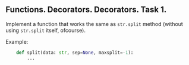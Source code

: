 ## Functions. Decorators. Decorators. Task 1.

Implement a function that works the same as `str.split` method
(without using `str.split` itself, ofcourse).

Example:
```python
    def split(data: str, sep=None, maxsplit=-1):
        ...

